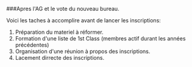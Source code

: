 ###Apres l'AG et le vote du nouveau bureau.

Voici les taches à accomplire avant de lancer les inscriptions:

1. Préparation du materiel à réformer.
3. Formation d'une liste de 1st Class (membres actif durant les années précédentes)
4. Organisation d'une réunion à propos des inscriptions.
2. Lacement dirrecte des inscriptions. 


